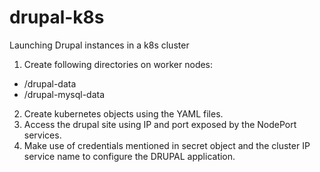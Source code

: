 # drupal-k8s
Launching Drupal instances in a k8s cluster

1. Create following directories on worker nodes:
- /drupal-data
- /drupal-mysql-data

2. Create kubernetes objects using the YAML files.
3. Access the drupal site using IP and port exposed by the NodePort services.
4. Make use of credentials mentioned in secret object and the cluster IP service name to configure the DRUPAL application.
